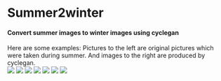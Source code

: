 # Summer2winter
#### Convert summer images to winter images using cyclegan
Here are some examples:
Pictures to the left are original pictures which were taken during summer. And images to the right are produced by cyclegan.  
![](https://pp.userapi.com/c846016/v846016545/1169a3/L8q1p_UKOfQ.jpg)
![](https://pp.userapi.com/c846016/v846016545/1169ab/qfCnY6ubyqU.jpg)
![](https://pp.userapi.com/c846016/v846016545/1169b3/cdNUWlODjEg.jpg)
![](https://pp.userapi.com/c846016/v846016545/1169bb/VaR3PObavis.jpg)
![](https://pp.userapi.com/c846016/v846016545/1169c3/weWHqCxBsHk.jpg)
![](https://pp.userapi.com/c846016/v846016545/1169cb/x_rC8VSmyFA.jpg)
![](https://pp.userapi.com/c846016/v846016545/1169d3/c9mK7xF6pQQ.jpg)

